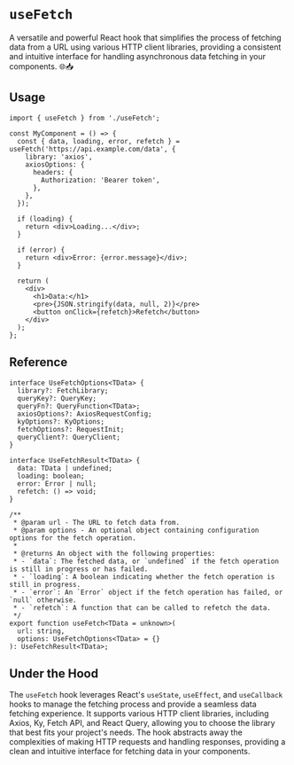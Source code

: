 # `useFetch`

A versatile and powerful React hook that simplifies the process of fetching data from a URL using various HTTP client libraries, providing a consistent and intuitive interface for handling asynchronous data fetching in your components. 🌐📥

## Usage

```tsx
import { useFetch } from './useFetch';

const MyComponent = () => {
  const { data, loading, error, refetch } = useFetch('https://api.example.com/data', {
    library: 'axios',
    axiosOptions: {
      headers: {
        Authorization: 'Bearer token',
      },
    },
  });

  if (loading) {
    return <div>Loading...</div>;
  }

  if (error) {
    return <div>Error: {error.message}</div>;
  }

  return (
    <div>
      <h1>Data:</h1>
      <pre>{JSON.stringify(data, null, 2)}</pre>
      <button onClick={refetch}>Refetch</button>
    </div>
  );
};
```

## Reference

```tsx
interface UseFetchOptions<TData> {
  library?: FetchLibrary;
  queryKey?: QueryKey;
  queryFn?: QueryFunction<TData>;
  axiosOptions?: AxiosRequestConfig;
  kyOptions?: KyOptions;
  fetchOptions?: RequestInit;
  queryClient?: QueryClient;
}

interface UseFetchResult<TData> {
  data: TData | undefined;
  loading: boolean;
  error: Error | null;
  refetch: () => void;
}

/**
 * @param url - The URL to fetch data from.
 * @param options - An optional object containing configuration options for the fetch operation.
 *
 * @returns An object with the following properties:
 * - `data`: The fetched data, or `undefined` if the fetch operation is still in progress or has failed.
 * - `loading`: A boolean indicating whether the fetch operation is still in progress.
 * - `error`: An `Error` object if the fetch operation has failed, or `null` otherwise.
 * - `refetch`: A function that can be called to refetch the data.
 */
export function useFetch<TData = unknown>(
  url: string,
  options: UseFetchOptions<TData> = {}
): UseFetchResult<TData>;
```

## Under the Hood

The `useFetch` hook leverages React's `useState`, `useEffect`, and `useCallback` hooks to manage the fetching process and provide a seamless data fetching experience. It supports various HTTP client libraries, including Axios, Ky, Fetch API, and React Query, allowing you to choose the library that best fits your project's needs. The hook abstracts away the complexities of making HTTP requests and handling responses, providing a clean and intuitive interface for fetching data in your components.
